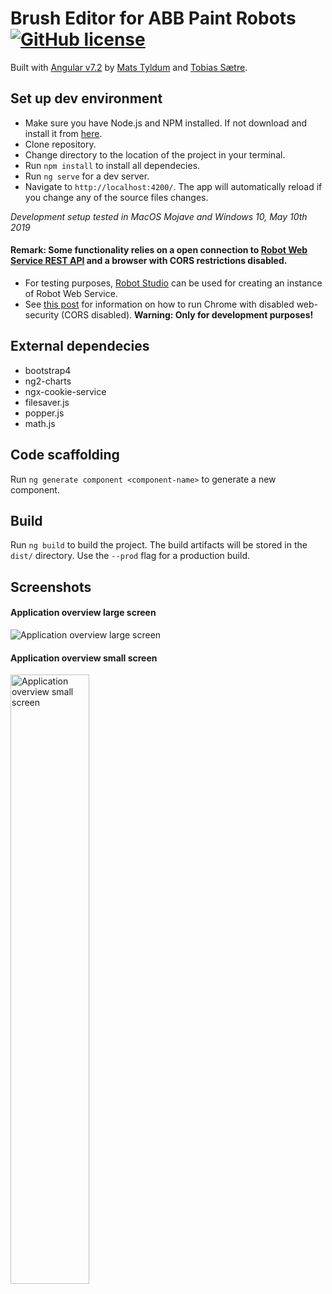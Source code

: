 # Brush Editor for ABB Paint Robots [![GitHub license](https://img.shields.io/badge/license-MIT-blue.svg?style=flat-square)](https://github.com/maattss/brush-editor/blob/master/LICENSE)
Built with [Angular v7.2](https://angular.io/docs) by [Mats Tyldum](https://github.com/maattss) and [Tobias Sætre](https://github.com/Tobiasns). 

## Set up dev environment
- Make sure you have Node.js and NPM installed. If not download and install it from [here](https://nodejs.org/en/).
- Clone repository.
- Change directory to the location of the project in your terminal.
- Run `npm install` to install all dependecies.
- Run `ng serve` for a dev server. 
- Navigate to `http://localhost:4200/`. The app will automatically reload if you change any of the source files changes.

*Development setup tested in MacOS Mojave and Windows 10, May 10th 2019*

#### Remark: Some functionality relies on a open connection to [Robot Web Service REST API](http://developercenter.robotstudio.com/blobproxy/devcenter/Robot_Web_Services/html/index.html) and a browser with CORS restrictions disabled.
- For testing purposes, [Robot Studio](https://new.abb.com/products/robotics/robotstudio) can be used for creating an instance of Robot Web Service. 
- See [this post](https://stackoverflow.com/questions/3102819/disable-same-origin-policy-in-chrome) for information on how to run Chrome with disabled web-security (CORS disabled). **Warning: Only for development purposes!**

## External dependecies
- bootstrap4
- ng2-charts
- ngx-cookie-service
- filesaver.js
- popper.js
- math.js

## Code scaffolding
Run `ng generate component <component-name>` to generate a new component.

## Build
Run `ng build` to build the project. The build artifacts will be stored in the `dist/` directory. Use the `--prod` flag for a production build.

## Screenshots
#### Application overview large screen
![Application overview large screen](https://i.imgur.com/6LNMGjg.png)

#### Application overview small screen
<img src="https://i.imgur.com/9S3vUyl.png" alt="Application overview small screen" width="50%"/>
